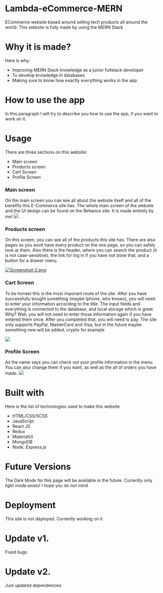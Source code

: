 # Lambda-eCommerce-MERN
ECommerce website based around selling tech products all around the world. This website is fully made by using the MERN Stack

# Why it is made?

Here is why: 
* Improving MERN Stack knowledge as a junior fullstack developer
* To develop knowledge in databases
* Making sure to know how exactly everything works in the app.

# How to use the app
In this paragraph I will try to describe you how to use the app, if you want to work on it.

# Usage

There are three sections on this website:
* Main screen
* Products screen
* Cart Screen
* Profile Screen

### Main screen 

On the main screen you can see all about the website itself and all of the benefits this E-Commerce site has. The whole main screen of the website and the UI design can be found on the Behance site. It is made entirely by me!
![](https://media.giphy.com/media/potZ0TKNvd2OrwTyaV/giphy.gif)


### Products screen
On this screen, you can see all of the products this site has. There are also pages so you wont have every product on the one page, so you can safely look at them. Also there is the header, where you can search the product (it is not case-sensitive), the link for log in if you have not done that, and a button for a drawer menu.

[![Screenshot-2.png](https://i.postimg.cc/rmX1tYz9/Screenshot-2.png)](https://postimg.cc/kVs60sQV)


### Cart Screen
To be honest this is the most imporant route of the site. After you have successfully bought something (maybe Iphone, who knows), you will need to enter your information according to the title. The input fields and everything is connected to the database, and local storage which is great. Why? Well, you will not need to enter those information again if you have entered them once. After you completed that, you will need to pay. The site only supports PayPal, MasterCard and Visa, but in the future maybe something new will be added, crypto for example

![](https://media.giphy.com/media/8gbmKt9xBD3z3FCH0d/giphy.gif)

### Profile Screen
As the name says you can check out your profile information in the menu. You can also change them if you want, as well as the all of orders you have made.
![](https://media.giphy.com/media/iIKaPybfBsjUu10JBD/giphy.gif)


# Built with

Here is the list of technologies used to make this website

* HTML/CSS/SCSS
* JavaScript
* React JS
* Redux
* MaterialUI
* MongoDB
* Node, Express.js

# Future Versions

The Dark Mode for this page will be available in the future. Currently only light mode exists! I hope you do not mind

# Deployment

This site is not deployed. Currently working on it

# Update v1.

Fixed bugs

# Update v2.

Just updated dependencies
